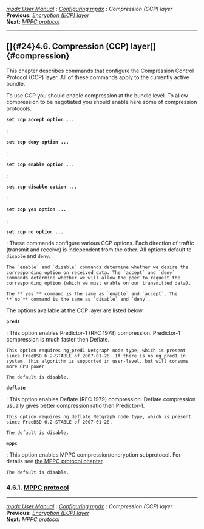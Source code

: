 [*mpdx User Manual*](README.md) **:** [*Configuring mpdx*](mpd17.md)
**:** *Compression (CCP) layer*\
**Previous:** [*Encryption (ECP) layer*](mpd23.md)\
**Next:** [*MPPC protocol*](mpd25.md)

------------------------------------------------------------------------

## []{#24}4.6. Compression (CCP) layer[]{#compression}

This chapter describes commands that configure the Compression Control
Protocol (CCP) layer. All of these commands apply to the currently
active bundle.

To use CCP you should enable compression at the bundle level. To allow
compression to be negotiated you should enable here some of compression
protocols.

**`set ccp accept option ... `**

:   

**`set ccp deny option ... `**

:   

**`set ccp enable option ... `**

:   

**`set ccp disable option ... `**

:   

**`set ccp yes option ... `**

:   

**`set ccp no option ... `**

:   These commands configure various CCP options. Each direction of
    traffic (transmit and receive) is independent from the other. All
    options default to `disable` and `deny`.

    The `enable` and `disable` commands determine whether we desire the
    corresponding option on received data. The `accept` and `deny`
    commands determine whether we will allow the peer to request the
    corresponding option (which we must enable on our transmitted data).

    The **`yes`** command is the same as `enable` and `accept`. The
    **`no`** command is the same as `disable` and `deny`.

The options available at the CCP layer are listed below.

**`pred1`**

:   This option enables Predictor-1 (RFC 1978) compression. Predictor-1
    compression is much faster then Deflate.

    This option requires ng_pred1 Netgraph node type, which is present
    since FreeBSD 6.2-STABLE of 2007-01-28. If there is no ng_pred1 in
    system, this algorithm is supported in user-level, but will consume
    more CPU power.

    The default is disable.

**`deflate`**

:   This option enables Deflate (RFC 1979) compression. Deflate
    compression usually gives better compression ratio then Predictor-1.

    This option requires ng_deflate Netgraph node type, which is present
    since FreeBSD 6.2-STABLE of 2007-01-28.

    The default is disable.

**`mppc`**

:   This option enables MPPC compression/encryption subprotocol. For
    details see [the MPPC protocol chapter](mpd25.md#mppc).

    The default is disable.

### 4.6.1. [MPPC protocol](mpd25.md#25)

------------------------------------------------------------------------

[*mpdx User Manual*](README.md) **:** [*Configuring mpdx*](mpd17.md)
**:** *Compression (CCP) layer*\
**Previous:** [*Encryption (ECP) layer*](mpd23.md)\
**Next:** [*MPPC protocol*](mpd25.md)
